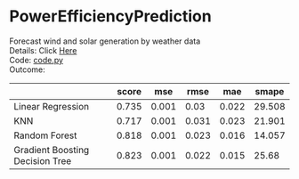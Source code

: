 # PowerEfficiencyPrediction

Forecast wind and solar generation by weather data  
Details: Click [Here](https://tim-hansheng-huang.github.io/PowerEfficiencyPrediction/PowerEfficiency_Prediction.html)  
Code:  [code.py](https://github.com/Tim-HanSheng-Huang/PowerEfficiencyPrediction/blob/main/PowerEfficiency_Prediction.py)  
Outcome:   

|                                 | score | mse   | rmse  | mae   | smape  |
|---------------------------------|-------|-------|-------|-------|--------|
| Linear Regression               | 0.735 | 0.001 | 0.03  | 0.022 | 29.508 |
| KNN                             | 0.717 | 0.001 | 0.031 | 0.023 | 21.901 |
| Random Forest                   | 0.818 | 0.001 | 0.023 | 0.016 | 14.057 |
| Gradient Boosting Decision Tree | 0.823 | 0.001 | 0.022 | 0.015 | 25.68  |
